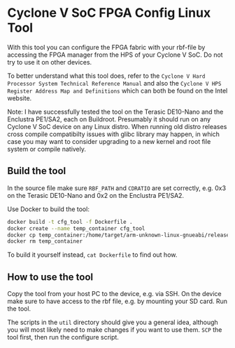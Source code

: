 # Cyclone V SoC FPGA Config Linux Tool

With this tool you can configure the FPGA fabric with your rbf-file by 
accessing the FPGA manager from the HPS of your Cyclone V SoC. Do not try to 
use it on other devices.

To better understand what this tool does, refer to the 
`Cyclone V Hard Processor System Technical Reference Manual` and also the 
`Cyclone V HPS Register Address Map and Definitions` which can both be found 
on the Intel website.

Note: I have successfully tested the tool on the Terasic DE10-Nano and the 
Enclustra PE1/SA2, each on Buildroot. Presumably it should run on any 
Cyclone V SoC device on any Linux distro. When running old distro releases 
cross compile compatibilty issues with glibc library may happen, in which 
case you may want to consider upgrading to a new kernel and root file system 
or compile natively.

## Build the tool

In the source file make sure `RBF_PATH` and `CDRATIO` are set correctly, 
e.g. 0x3 on the Terasic DE10-Nano and 0x2 on the Enclustra PE1/SA2.

Use Docker to build the tool:

```bash
docker build -t cfg_tool -f Dockerfile .
docker create --name temp_container cfg_tool
docker cp temp_container:/home/target/arm-unknown-linux-gnueabi/release/fpga_config_tool ./fpga_config_tool
docker rm temp_container
```

To build it yourself instead, `cat Dockerfile` to find out how.

## How to use the tool

Copy the tool from your host PC to the device, e.g. via SSH. On the device 
make sure to have access to the rbf file, e.g. by mounting your SD card. 
Run the tool.

The scripts in the `util` directory should give you a general idea, although 
you will most likely need to make changes if you want to use them. `SCP` the 
tool first, then run the configure script.

